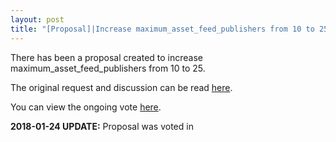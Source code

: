 ```yaml
---
layout: post
title: "[Proposal]|Increase maximum_asset_feed_publishers from 10 to 25"
---
```


There has been a proposal created to increase maximum_asset_feed_publishers from 10 to 25.

The original request and discussion can be read [here](https://bitsharestalk.org/index.php?topic=25803.0).

You can view the ongoing vote [here](http://cryptofresh.com/p/1.10.7806).

**2018-01-24 UPDATE:** Proposal was voted in  